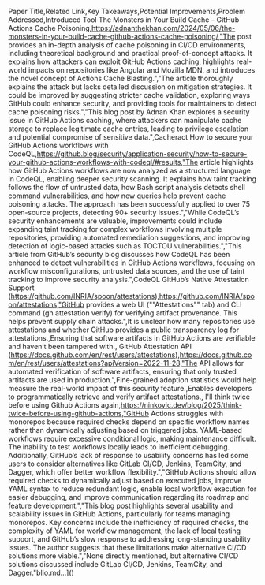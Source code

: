Paper Title,Related Link,Key Takeaways,Potential Improvements,Problem Addressed,Introduced Tool
The Monsters in Your Build Cache – GitHub Actions Cache Poisoning,https://adnanthekhan.com/2024/05/06/the-monsters-in-your-build-cache-github-actions-cache-poisoning/,"The post provides an in-depth analysis of cache poisoning in CI/CD environments, including theoretical background and practical proof-of-concept attacks. It explains how attackers can exploit GitHub Actions caching, highlights real-world impacts on repositories like Angular and Mozilla MDN, and introduces the novel concept of Actions Cache Blasting.","The article thoroughly explains the attack but lacks detailed discussion on mitigation strategies. It could be improved by suggesting stricter cache validation, exploring ways GitHub could enhance security, and providing tools for maintainers to detect cache poisoning risks.","This blog post by Adnan Khan explores a security issue in GitHub Actions caching, where attackers can manipulate cache storage to replace legitimate cache entries, leading to privilege escalation and potential compromise of sensitive data.",Cacheract
How to secure your GitHub Actions workflows with CodeQL,https://github.blog/security/application-security/how-to-secure-your-github-actions-workflows-with-codeql/#results,"The article highlights how GitHub Actions workflows are now analyzed as a structured language in CodeQL, enabling deeper security scanning. It explains how taint tracking follows the flow of untrusted data, how Bash script analysis detects shell command vulnerabilities, and how new queries help prevent cache poisoning attacks. The approach has been successfully applied to over 75 open-source projects, detecting 90+ security issues.","While CodeQL’s security enhancements are valuable, improvements could include expanding taint tracking for complex workflows involving multiple repositories, providing automated remediation suggestions, and improving detection of logic-based attacks such as TOCTOU vulnerabilities.","This article from GitHub’s security blog discusses how CodeQL has been enhanced to detect vulnerabilities in GitHub Actions workflows, focusing on workflow misconfigurations, untrusted data sources, and the use of taint tracking to improve security analysis.",CodeQL
GitHub’s Native Attestation Support (https://github.com/INRIA/spoon/attestations),https://github.com/INRIA/spoon/attestations,"GitHub provides a web UI (""Attestations"" tab) and CLI command (gh attestation verify) for verifying artifact provenance. This helps prevent supply chain attacks.",It is unclear how many repositories use attestations and whether GitHub provides a public transparency log for attestations.,Ensuring that software artifacts in GitHub Actions are verifiable and haven’t been tampered with.,
GitHub Attestation API (https://docs.github.com/en/rest/users/attestations),https://docs.github.com/en/rest/users/attestations?apiVersion=2022-11-28,"The API allows for automated verification of software artifacts, ensuring that only trusted artifacts are used in production.",Fine-grained adoption statistics would help measure the real-world impact of this security feature.,Enables developers to programmatically retrieve and verify artifact attestations.,
I'll think twice before using Github Actions again,https://ninkovic.dev/blog/2025/think-twice-before-using-github-actions,"GitHub Actions struggles with monorepos because required checks depend on specific workflow names rather than dynamically adjusting based on triggered jobs. YAML-based workflows require excessive conditional logic, making maintenance difficult. The inability to test workflows locally leads to inefficient debugging. Additionally, GitHub’s lack of response to usability concerns has led some users to consider alternatives like GitLab CI/CD, Jenkins, TeamCity, and Dagger, which offer better workflow flexibility.","GitHub Actions should allow required checks to dynamically adjust based on executed jobs, improve YAML syntax to reduce redundant logic, enable local workflow execution for easier debugging, and improve communication regarding its roadmap and feature development.","This blog post highlights several usability and scalability issues in GitHub Actions, particularly for teams managing monorepos. Key concerns include the inefficiency of required checks, the complexity of YAML for workflow management, the lack of local testing support, and GitHub’s slow response to addressing long-standing usability issues. The author suggests that these limitations make alternative CI/CD solutions more viable.","None directly mentioned, but alternative CI/CD solutions discussed include GitLab CI/CD, Jenkins, TeamCity, and Dagger."blio.md…]()
